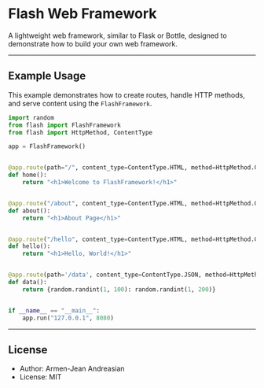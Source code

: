# Flash Web Framework

A lightweight web framework, similar to Flask or Bottle, designed to demonstrate how to build your own web framework. 


---
## Example Usage

This example demonstrates how to create routes, handle HTTP methods, and serve content using the `FlashFramework`.


```python
import random
from flash import FlashFramework
from flash import HttpMethod, ContentType

app = FlashFramework()


@app.route(path="/", content_type=ContentType.HTML, method=HttpMethod.GET)
def home():
    return "<h1>Welcome to FlashFramework!</h1>"


@app.route("/about", content_type=ContentType.HTML, method=HttpMethod.GET)
def about():
    return "<h1>About Page</h1>"


@app.route("/hello", content_type=ContentType.HTML, method=HttpMethod.GET)
def hello():
    return "<h1>Hello, World!</h1>"


@app.route(path='/data', content_type=ContentType.JSON, method=HttpMethod.GET)
def data():
    return {random.randint(1, 100): random.randint(1, 200)}


if __name__ == "__main__":
    app.run("127.0.0.1", 8080)
```

---
## License

- Author: Armen-Jean Andreasian
- License: MIT
